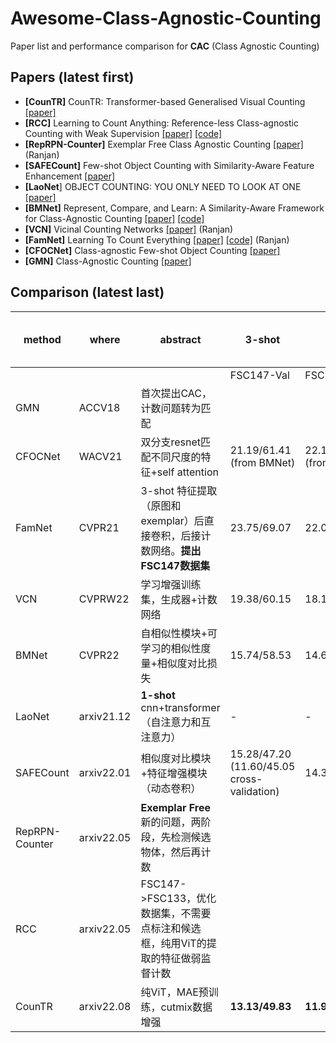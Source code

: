 # Awesome-Class-Agnostic-Counting

Paper list and performance comparison for **CAC** (Class Agnostic Counting)



## Papers (latest first)
- **[CounTR]** CounTR: Transformer-based Generalised Visual Counting [[paper]](https://arxiv.org/pdf/2208.13721.pdf)
- **[RCC]** Learning to Count Anything: Reference-less Class-agnostic Counting with Weak Supervision [[paper]](https://arxiv.org/pdf/2205.10203.pdf) [[code]](https://github.com/ActiveVisionLab/LearningToCountAnything)
- **[RepRPN-Counter]** Exemplar Free Class Agnostic Counting [[paper]](https://arxiv.org/pdf/2205.14212.pdf) (Ranjan)
- **[SAFECount]** Few-shot Object Counting with Similarity-Aware Feature Enhancement [[paper]](https://arxiv.org/pdf/2201.08959.pdf)
- **[LaoNet**] OBJECT COUNTING: YOU ONLY NEED TO LOOK AT ONE [[paper]](https://arxiv.org/pdf/2112.05993.pdf)
- **[BMNet]** Represent, Compare, and Learn: A Similarity-Aware Framework for Class-Agnostic Counting [[paper]](https://openaccess.thecvf.com/content/CVPR2022/papers/Shi_Represent_Compare_and_Learn_A_Similarity-Aware_Framework_for_Class-Agnostic_Counting_CVPR_2022_paper.pdf) [[code]](https://github.com/flyinglynx/Bilinear-Matching-Network)
- **[VCN]** Vicinal Counting Networks [[paper]](https://openaccess.thecvf.com/content/CVPR2022W/L3D-IVU/papers/Ranjan_Vicinal_Counting_Networks_CVPRW_2022_paper.pdf) (Ranjan)
- **[FamNet]** Learning To Count Everything [[paper]](https://openaccess.thecvf.com/content/CVPR2021/papers/Ranjan_Learning_To_Count_Everything_CVPR_2021_paper.pdf) [[code]](https://github.com/cvlab-stonybrook/LearningToCountEverything) (Ranjan)
- **[CFOCNet]** Class-agnostic Few-shot Object Counting [[paper]](https://openaccess.thecvf.com/content/WACV2021/papers/Yang_Class-Agnostic_Few-Shot_Object_Counting_WACV_2021_paper.pdf)
- **[GMN]** Class-Agnostic Counting [[paper]](https://arxiv.org/pdf/1811.00472.pdf)



## Comparison (latest last)

| method         | where      | abstract                                                     | 3-shot                                     |                           | 1-shot                         |              | reference-less (all result below is from RCC) |              |
| -------------- | ---------- | ------------------------------------------------------------ | ------------------------------------------ | ------------------------- | ------------------------------ | ------------ | --------------------------------------------- | ------------ |
|                |            |                                                              | FSC147-Val                                 | FSC147-Test               | FSC147-Val                     | FSC147-Test  | FSC147-Val                                    | FSC147-Test  |
| GMN            | ACCV18     | 首次提出CAC，计数问题转为匹配                                |                                            |                           | 29.66/89.81                    | 26.52/124.57 | 39.02/106.06                                  | 37.86/141.39 |
| CFOCNet        | WACV21     | 双分支resnet匹配不同尺度的特征+self attention                | 21.19/61.41  (from BMNet)                  | 22.10/112.71 (from BMNet) |                                |              |                                               |              |
| FamNet         | CVPR21     | 3-shot 特征提取（原图和exemplar）后直接卷积，后接计数网络。**提出FSC147数据集** | 23.75/69.07                                | 22.08/99.54               | 26.55/77.01                    | 26.76/110.95 | 32.15/98.7 5                                  | 32.27/131.46 |
| VCN            | CVPRW22    | 学习增强训练集，生成器+计数网络                              | 19.38/60.15                                | 18.17/95.60               |                                |              |                                               |              |
| BMNet          | CVPR22     | 自相似性模块+可学习的相似性度量+相似度对比损失               | 15.74/58.53                                | 14.62/91.83               | 17.89/61.12                    | 16.89/96.65  |                                               |              |
| LaoNet         | arxiv21.12 | **1-shot** cnn+transformer（自注意力和互注意力）             | -                                          | -                         | **17.11/56.81**                    | **15.78/97.15**  |                                               |              |
| SAFECount      | arxiv22.01 | 相似度对比模块+特征增强模块（动态卷积）                      | 15.28/47.20 (11.60/45.05 cross-validation) | 14.32/85.54               | (13.03/48.77 cross-validation) |              |                                               |              |
| RepRPN-Counter | arxiv22.05 | **Exemplar Free** 新的问题，两阶段，先检测候选物体，然后再计数  |                                            |                           |                                |              | 29.24/98.11                                   | 26.66/129.11 |
| RCC            | arxiv22.05 |  FSC147->FSC133，优化数据集，不需要点标注和候选框，纯用ViT的提取的特征做弱监督计数  |                                            |                           |                                |              | 17.49/58.81                                   | 17.12/104.53 |
| CounTR | arxiv22.08 |  纯ViT，MAE预训练，cutmix数据增强 | **13.13/49.83** | **11.95/91.23** | - | - | **17.40/70.33** | **14.12/108.01** | 
